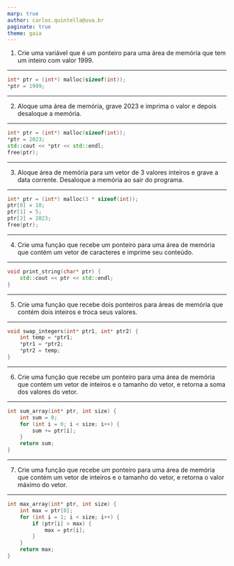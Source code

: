 ```yaml
---
marp: true
author: carlos.quintella@uva.br
paginate: true
theme: gaia
---
```


<!-- _class: lead -->

1) Crie uma variável que é um ponteiro para uma área de memória que tem um inteiro com valor 1999.

---

```cpp
int* ptr = (int*) malloc(sizeof(int));
*ptr = 1999;
```

---

2) Aloque uma área de memória, grave 2023 e imprima o valor e depois desaloque a memória.

---

```cpp
int* ptr = (int*) malloc(sizeof(int));
*ptr = 2023;
std::cout << *ptr << std::endl;
free(ptr);
```

---

3) Aloque área de memória para um vetor de 3 valores inteiros e grave a data corrente. Desaloque a memória ao sair do programa.

---

```cpp
int* ptr = (int*) malloc(3 * sizeof(int));
ptr[0] = 10;
ptr[1] = 5;
ptr[2] = 2023;
free(ptr);
```

---

4) Crie uma função que recebe um ponteiro para uma área de memória que contém um vetor de caracteres e imprime seu conteúdo.

---

```cpp
void print_string(char* ptr) {
    std::cout << ptr << std::endl;
}
```

---

5) Crie uma função que recebe dois ponteiros para áreas de memória que contém dois inteiros e troca seus valores.

---

```cpp
void swap_integers(int* ptr1, int* ptr2) {
    int temp = *ptr1;
    *ptr1 = *ptr2;
    *ptr2 = temp;
}
```

---

6) Crie uma função que recebe um ponteiro para uma área de memória que contém um vetor de inteiros e o tamanho do vetor, e retorna a soma dos valores do vetor.

---

```cpp
int sum_array(int* ptr, int size) {
    int sum = 0;
    for (int i = 0; i < size; i++) {
        sum += ptr[i];
    }
    return sum;
}
```

---

7) Crie uma função que recebe um ponteiro para uma área de memória que contém um vetor de inteiros e o tamanho do vetor, e retorna o valor máximo do vetor.

---

```cpp
int max_array(int* ptr, int size) {
    int max = ptr[0];
    for (int i = 1; i < size; i++) {
        if (ptr[i] > max) {
            max = ptr[i];
        }
    }
    return max;
}
```
